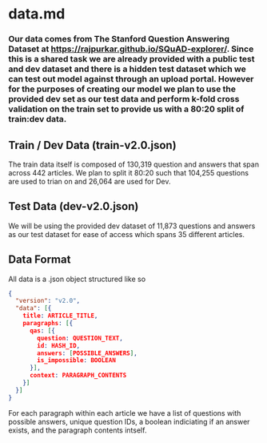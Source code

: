 # data.md

### Our data comes from The Stanford Question Answering Dataset at https://rajpurkar.github.io/SQuAD-explorer/. Since this is a shared task we are already provided with a public test and dev dataset and there is a hidden test dataset which we can test out model against through an upload portal. However for the purposes of creating our model we plan to use the provided dev set as our test data and perform k-fold cross validation on the train set to provide us with a 80:20 split of train:dev data.

## Train / Dev Data (train-v2.0.json)
The train data itself is composed of 130,319 question and answers that span across 442 articles. We plan to split it 80:20 such that 104,255 questions are used to trian on and 26,064 are used for Dev.

## Test Data (dev-v2.0.json)
We will be using the provided dev dataset of 11,873 questions and answers as our test dataset for ease of access which spans 35 different articles.

## Data Format
All data is a .json object structured like so

```json
{
  "version": "v2.0",
  "data": [{
    title: ARTICLE_TITLE,
    paragraphs: [{
      qas: [{
        question: QUESTION_TEXT,
        id: HASH_ID,
        answers: [POSSIBLE_ANSWERS],
        is_impossible: BOOLEAN
      }],
      context: PARAGRAPH_CONTENTS
    }]
  }]
}
```

For each paragraph within each article we have a list of questions with possible answers, unique question IDs, a boolean indiciating if an answer exists, and the paragraph contents intself.
